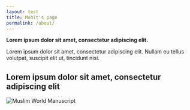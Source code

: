 ```yaml
---
layout: test
title: Mohit's page
permalink: /about/
---
```


**Lorem ipsum dolor sit amet, consectetur adipiscing elit.**

Lorem ipsum dolor sit amet, consectetur adipiscing elit. Nullam eu tellus volutpat, suscipit elit ut, tincidunt nisi. 

## Lorem ipsum dolor sit amet, consectetur adipiscing elit

![Muslim World Manuscript](https://blogs.cul.columbia.edu/global-studies/files/2019/05/mwm-image-300x294.jpg)
